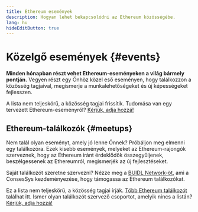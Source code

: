 ```yaml
---
title: Ethereum események
description: Hogyan lehet bekapcsolódni az Ethereum közösségébe.
lang: hu
hideEditButton: true
---
```


# Közelgő események {#events}

**Minden hónapban részt vehet Ethereum-eseményeken a világ bármely pontján.** Vegyen részt egy Önhöz közel eső eseményen, hogy találkozzon a közösség tagjaival, megismerje a munkalehetőségeket és új képességeket fejlesszen.

<UpcomingEventsList/>

A lista nem teljeskörű, a közösség tagjai frissítik. Tudomása van egy tervezett Ethereum-eseményről? [Kérjük, adja hozzá!](https://github.com/ethereum/ethereum-org-website/blob/dev/src/data/community-events.json)

## Ethereum-találkozók {#meetups}

Nem talál olyan eseményt, amely jó lenne Önnek? Próbáljon meg elmenni egy találkozóra. Ezek kisebb események, melyeket az Ethereum-rajongók szerveznek, hogy az Ethereum iránt érdeklődők összegyűljenek, beszélgessenek az Ethereumról, megismerjék az új fejlesztéseket.

<MeetupList />

Saját találkozót szeretne szervezni? Nézze meg a [BUIDL Network-öt](https://consensys.net/developers/buidlnetwork/), ami a ConsesSys kezdeményezése, hogy támogassa az Ethereum találkozókat.

Ez a lista nem teljeskörű, a közösség tagjai írják. [Több Ethereum találkozót](https://www.meetup.com/topics/ethereum/) találhat itt. Ismer olyan találkozót szervező csoportot, amelyik nincs a listán? [Kérjük, adja hozzá!](https://github.com/ethereum/ethereum-org-website/blob/dev/src/data/community-meetups.json)

